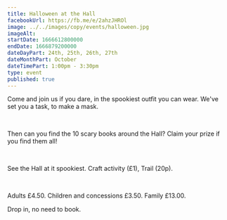 ```yaml
---
title: Halloween at the Hall
facebookUrl: https://fb.me/e/2ahzJHROl
image: ../../images/copy/events/halloween.jpg 
imageAlt: 
startDate: 1666612800000
endDate: 1666879200000
dateDayPart: 24th, 25th, 26th, 27th
dateMonthPart: October
dateTimePart: 1:00pm - 3:30pm
type: event
published: true
---
```

Come and join us if you dare, in the spookiest outfit you can wear.
We've set you a task, to make a mask.

&nbsp;

Then can you find the 10 scary books around the Hall?
Claim your prize if you find them all!

&nbsp;

See the Hall at it spookiest. Craft activity (£1), Trail (20p).

&nbsp;

Adults £4.50. Children and concessions £3.50. Family £13.00.

Drop in, no need to book.
